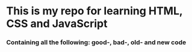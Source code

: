 # This is my repo for learning HTML, CSS and JavaScript

### Containing all the following: good-, bad-, old- and new code
